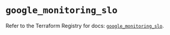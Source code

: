# `google_monitoring_slo`

Refer to the Terraform Registry for docs: [`google_monitoring_slo`](https://registry.terraform.io/providers/hashicorp/google/6.49.3/docs/resources/monitoring_slo).
